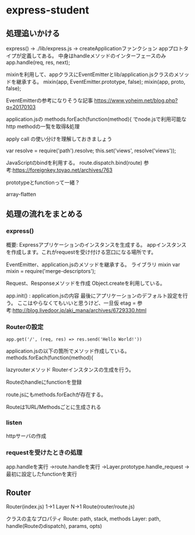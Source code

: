 # express-student

## 処理追いかける
express()
->
./lib/express.js
->
createApplicationファンクション
appプロトタイプが定義してある。
中身はhandleメソッドのインターフェースのみ
app.handle(req, res, next);

mixinを利用して、appクラスにEventEmitterとlib/application.jsクラスのメソッドを継承する。
  mixin(app, EventEmitter.prototype, false);
  mixin(app, proto, false);




EventEmitterの参考になりそうな記事
https://www.yoheim.net/blog.php?q=20170103



application.jsの
methods.forEach(function(method){
でnode.jsで利用可能なhttp methodの一覧を取得&処理


apply
call
の使い分けを理解しておきましょう

var resolve = require('path').resolve;
this.set('views', resolve('views'));

JavaScriptのbindを利用する。
route.dispatch.bind(route)
参考:https://foreignkey.toyao.net/archives/763

prototypeとfunctionって一緒？

array-flatten


## 処理の流れをまとめる
### express()
概要: Expressアプリケーションのインスタンスを生成する。
appインスタンスを作成します。これがrequestを受け付ける窓口になる場所です。

EventEmitter、application.jsのメソッドを継承する。
ライブラリ mixin
  var mixin = require('merge-descriptors');

Request、Responseメソッドを作成
Object.createを利用している。

app.init()  : application.jsの内容
最後にアプリケーションのデフォルト設定を行う。
ここはやらなくてもいいと思うけど、一旦仮
etag = 参考:http://blog.livedoor.jp/aki_mana/archives/6729330.html

### Routerの設定
    app.get('/', (req, res) => res.send('Hello World!'))
application.jsの以下の箇所でメソッド作成している。
methods.forEach(function(method){

lazyrouterメソッド
Routerインスタンスの生成を行う。

Routeのhandleにfunctionを登録

route.jsにもmethods.forEachが存在する。

Routeは1URL/Methodsごとに生成される

### listen
httpサーバの作成

### requestを受けたときの処理
app.handleを実行
->route.handleを実行
->Layer.prototype.handle_request
->最初に設定したfunctionを実行


## Router
Router(index.js) 1->1 Layer N->1 Route(router/route.js)



クラスの主なプロパティ
Route: path, stack, methods
Layer: path, handle(Routeのdispatch), params, opts)
